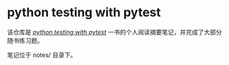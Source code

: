 # python testing with pytest

该仓库是 <u>*python testing with pytest*</u> 一书的个人阅读摘要笔记，并完成了大部分随书练习题。

笔记位于 notes/ 目录下。
